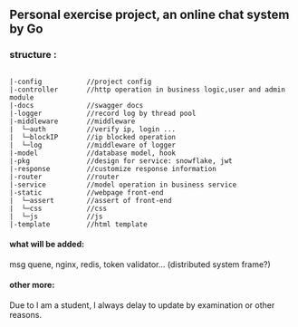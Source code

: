 ## Personal exercise project, an online chat system by Go

### structure :

```

|-config           //project config   
|-controller       //http operation in business logic,user and admin module
|-docs             //swagger docs
|-logger           //record log by thread pool
|-middleware       //middleware
|  └─auth          //verify ip, login ...
|  └─blockIP       //ip blocked operation
|  └─log           //middleware of logger
|-model            //database model, hook
|-pkg              //design for service: snowflake, jwt
|-response         //customize response information
|-router           //router 
|-service          //model operation in business service
|-static           //webpage front-end 
|  └─assert        //assert of front-end
|  └─css           //css
|  └─js            //js
|-template         //html template
```

#### what will be added:

msg quene, nginx, redis, token validator...  (distributed system frame?)

#### other more:

Due to I am a student, I always delay to update by examination or other reasons.
